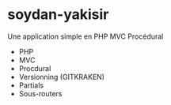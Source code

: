 # soydan-yakisir

Une application simple en PHP MVC Procédural
- PHP
- MVC
- Procdural
- Versionning (GITKRAKEN)
- Partials
- Sous-routers